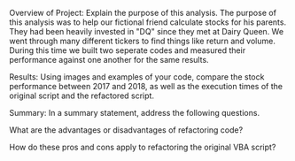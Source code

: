 Overview of Project: Explain the purpose of this analysis.
The purpose of this analysis was to help our fictional friend calculate stocks for his parents. They had been heavily invested in "DQ" since they met at Dairy Queen. We went through many different tickers to find things like return and volume. During this time we built two seperate codes and measured their performance against one another for the same results. 

Results: Using images and examples of your code, compare the stock performance between 2017 and 2018, as well as the execution times of the original script and the refactored script.

Summary: In a summary statement, address the following questions.

What are the advantages or disadvantages of refactoring code?

How do these pros and cons apply to refactoring the original VBA script?